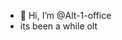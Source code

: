 - 👋 Hi, I’m @Alt-1-office
- its been a while olt

<!---
Alt-1-office/Alt-1-office is a ✨ special ✨ repository because its `README.md` (this file) appears on your GitHub profile.
You can click the Preview link to take a look at your changes.
--->
